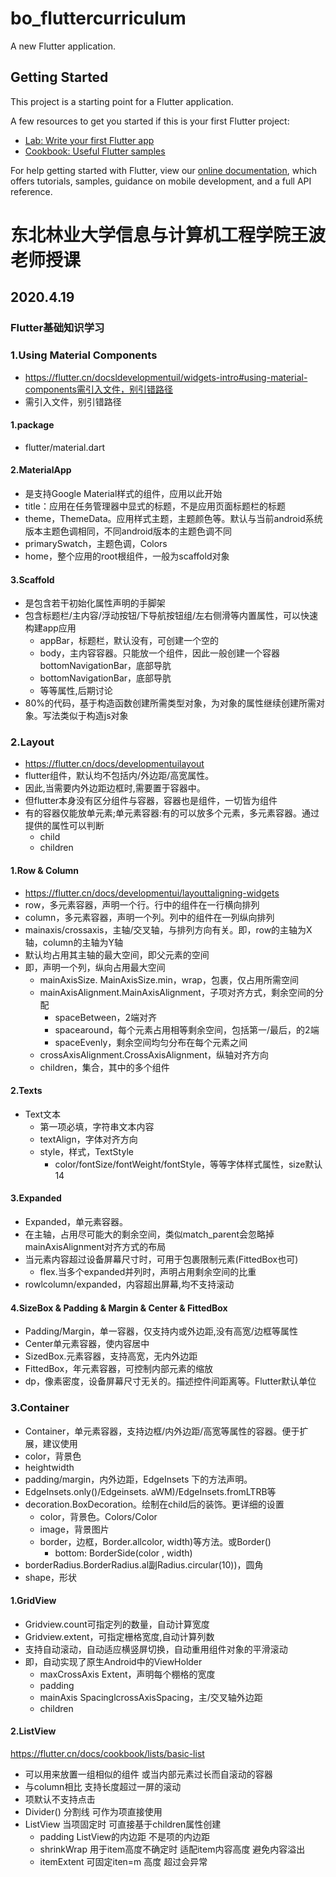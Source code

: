 # bo_fluttercurriculum

A new Flutter application.

## Getting Started

This project is a starting point for a Flutter application.

A few resources to get you started if this is your first Flutter project:

- [Lab: Write your first Flutter app](https://flutter.dev/docs/get-started/codelab)
- [Cookbook: Useful Flutter samples](https://flutter.dev/docs/cookbook)

For help getting started with Flutter, view our
[online documentation](https://flutter.dev/docs), which offers tutorials,
samples, guidance on mobile development, and a full API reference.

# 东北林业大学信息与计算机工程学院王波老师授课

## 2020.4.19

### Flutter基础知识学习

### 1.Using Material Components

- https://flutter.cn/docsldevelopmentuil/widgets-intro#using-material-components需引入文件，别引错路径
- 需引入文件，别引错路径

#### 1.package

- flutter/material.dart

#### 2.MaterialApp

- 是支持Google Material样式的组件，应用以此开始
- title：应用在任务管理器中显式的标题，不是应用页面标题栏的标题
-  theme，ThemeData。应用样式主题，主题颜色等。默认与当前android系统版本主题色调相同，不同android版本的主题色调不同
  -  primarySwatch，主题色调，Colors
- home，整个应用的root根组件，一般为scaffold对象

#### 3.Scaffold

- 是包含若干初始化属性声明的手脚架
- 包含标题栏/主内容/浮动按钮/下导航按钮组/左右侧滑等内置属性，可以快速构建app应用
  - appBar，标题栏，默认没有，可创建一个空的
  - body，主内容容器。只能放一个组件，因此一般创建一个容器bottomNavigationBar，底部导肮
  - bottomNavigationBar，底部导肮
  - 等等属性,后期讨论
- 80%的代码，基于构造函数创建所需类型对象，为对象的属性继续创建所需对象。写法类似于构造js对象

### 2.Layout

- https://flutter.cn/docs/developmentuilayout
- flutter组件，默认均不包括内/外边距/高宽属性。
- 因此,当需要内外边距边框时,需要置于容器中。
- 但flutter本身没有区分组件与容器，容器也是组件，一切皆为组件
- 有的容器仅能放单元素;单元素容器:有的可以放多个元素，多元素容器。通过提供的属性可以判断
  - child
  - children

#### 1.Row & Column

- https://flutter.cn/docs/developmentui/layouttaligning-widgets
- row，多元素容器，声明一个行。行中的组件在一行横向排列
- column，多元素容器，声明一个列。列中的组件在一列纵向排列
- mainaxis/crossaxis，主轴/交叉轴，与排列方向有关。即，row的主轴为X轴，column的主轴为Y轴
- 默认均占用其主轴的最大空间，即父元素的空间
- 即，声明一个列，纵向占用最大空间
  - mainAxisSize. MainAxisSize.min，wrap，包裹，仅占用所需空间
  - mainAxisAlignment.MainAxisAlignment，子项对齐方式，剩余空间的分配
    -  spaceBetween，2端对齐
    -  spacearound，每个元素占用相等剩余空间，包括第一/最后，的2端 
    - spaceEvenly，剩余空间均匀分布在每个元素之间
  - crossAxisAlignment.CrossAxisAlignment，纵轴对齐方向
  -  children，集合，其中的多个组件

#### 2.Texts

- Text文本
  - 第一项必填，字符串文本内容
  - textAlign，字体对齐方向
  - style，样式，TextStyle
    - color/fontSize/fontWeight/fontStyle，等等字体样式属性，size默认14

#### 3.Expanded

- Expanded，单元素容器。
- 在主轴，占用尽可能大的剩余空间，类似match_parent会忽略掉mainAxisAlignment对齐方式的布局
- 当元素内容超过设备屏幕尺寸时，可用于包裹限制元素(FittedBox也可)
  - flex.当多个expanded并列时，声明占用剩余空间的比重
- rowlcolumn/expanded，内容超出屏幕,均不支持滚动

#### 4.SizeBox & Padding & Margin  & Center  & FittedBox

- Padding/Margin，单一容器，仅支持内或外边距,没有高宽/边框等属性
- Center单元素容器，使内容居中
- SizedBox.元素容器，支持高宽，无内外边距
- FittedBox，年元素容器，可控制内部元素的缩放
- dp，像素密度，设备屏幕尺寸无关的。描述控件间距离等。Flutter默认单位

### 3.Container

- Container，单元素容器，支持边框/内外边距/高宽等属性的容器。便于扩展，建议使用
- color，背景色
- heightwidth
- padding/margin，内外边距，EdgeInsets 下的方法声明。
- EdgeInsets.only()/Edgeinsets. aWM)/EdgeInsets.fromLTRB等
- decoration.BoxDecoration。绘制在child后的装饰。更详细的设置
  - color，背景色。Colors/Color
  - image，背景图片
  - border，边框，Border.allcolor, width)等方法。或Border()
    - bottom: BorderSide(color , width)
- borderRadius.BorderRadius.al副Radius.circular(10))，圆角
- shape，形状

#### 1.GridView

- Gridview.count可指定列的数量，自动计算宽度
- Gridview.extent，可指定栅格宽度,自动计算列数
- 支持自动滚动，自动适应横竖屏切换，自动重用组件对象的平滑滚动
- 即，自动实现了原生Android中的ViewHolder
  - maxCrossAxis Extent，声明每个棚格的宽度
  - padding
  - mainAxis SpacinglcrossAxisSpacing，主/交叉轴外边距 
  - children

#### 2.ListView

https://flutter.cn/docs/cookbook/lists/basic-list

- 可以用来放置一组相似的组件 或当内部元素过长而自滚动的容器
- 与column相比 支持长度超过一屏的滚动
- 项默认不支持点击
- Divider() 分割线 可作为项直接使用
- ListView 当项固定时 可直接基于children属性创建
  - padding ListView的内边距 不是项的内边距
  - shrinkWrap 用于item高度不确定时 适配item内容高度 避免内容溢出
  - itemExtent 可固定iten=m 高度 超过会异常

